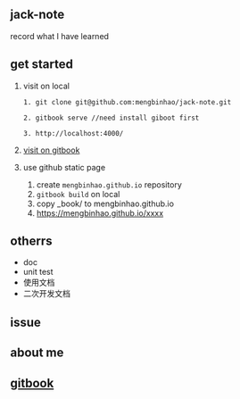 ## jack-note

record what I have learned

## get started

1. visit on local

   ```
   1. git clone git@github.com:mengbinhao/jack-note.git

   2. gitbook serve //need install giboot first

   3. http://localhost:4000/
   ```

2. [visit on gitbook](https://jackmeng.gitbook.io/note)

3. use github static page
   1. create `mengbinhao.github.io` repository
   2. `gitbook build` on local
   3. copy \_book/ to mengbinhao.github.io
   4. https://mengbinhao.github.io/xxxx

## otherrs

- doc
- unit test
- 使用文档
- 二次开发文档

## issue

## about me

## [gitbook](https://jackmeng.gitbook.io/note/)
